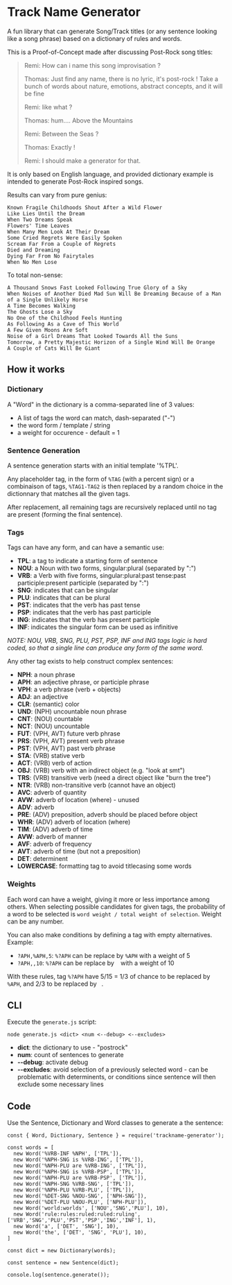 # Track Name Generator

A fun library that can generate Song/Track titles (or any sentence looking like a song phrase) based on a dictionary of rules and words.

This is a Proof-of-Concept made after discussing Post-Rock song titles:

> Remi: How can i name this song improvisation ?
>
> Thomas: Just find any name, there is no lyric, it's post-rock !
>         Take a bunch of words about nature, emotions, abstract concepts, and it will be fine
>
> Remi: like what ?
>
> Thomas: hum.... Above the Mountains
>
> Remi: Between the Seas ?
>
> Thomas: Exactly !
>
> Remi: I should make a generator for that.

It is only based on English language, and provided dictionary example is intended to generate Post-Rock inspired songs.

Results can vary from pure genius:

```text
Known Fragile Childhoods Shout After a Wild Flower
Like Lies Until the Dream
When Two Dreams Speak
Flowers' Time Leaves
When Many Men Look At Their Dream
Some Cried Regrets Were Easily Spoken
Scream Far From a Couple of Regrets
Died and Dreaming
Dying Far From No Fairytales
When No Men Lose
```

To total non-sense:

```text
A Thousand Snows Fast Looked Following True Glory of a Sky
When Noises of Another Died Mad Sun Will Be Dreaming Because of a Man of a Single Unlikely Horse
A Time Becomes Walking
The Ghosts Lose a Sky
No One of the Childhood Feels Hunting
As Following As a Cave of This World
A Few Given Moons Are Soft
Noise of a Girl Dreams That Looked Towards All the Suns
Tomorrow, a Pretty Majestic Horizon of a Single Wind Will Be Orange
A Couple of Cats Will Be Giant
```

## How it works

### Dictionary

A "Word" in the dictionary is a comma-separated line of 3 values:
* A list of tags the word can match, dash-separated ("-")
* the word form / template / string
* a weight for occurence - default = 1

### Sentence Generation

A sentence generation starts with an initial template '%TPL'.

Any placeholder tag, in the form of `%TAG` (with a percent sign) or a combinaison of tags, `%TAG1-TAG2` is then replaced by a random choice in the dictionnary that matches all the given tags.

After replacement, all remaining tags are recursively replaced until no tag are present (forming the final sentence).

### Tags

Tags can have any form, and can have a semantic use:
* **TPL**: a tag to indicate a starting form of sentence
* **NOU**: a Noun with two forms, singular:plural (separated by ":")
* **VRB**: a Verb with five forms, singular:plural:past tense:past participle:present participle (separated by ":")
* **SNG**: indicates that can be singular
* **PLU**: indicates that can be plural
* **PST**: indicates that the verb has past tense
* **PSP**: indicates that the verb has past participle
* **ING**: indicates that the verb has present participle
* **INF**: indicates the singular form can be used as infinitive

*NOTE: NOU, VRB, SNG, PLU, PST, PSP, INF and ING tags logic is hard coded, so that a single line can produce any form of the same word.*

Any other tag exists to help construct complex sentences:

* **NPH**: a noun phrase
* **APH**: an adjective phrase, or participle phrase
* **VPH**: a verb phrase (verb + objects)
* **ADJ**: an adjective
* **CLR**: (semantic) color
* **UND**: (NPH) uncountable noun phrase
* **CNT**: (NOU) countable
* **NCT**: (NOU) uncountable
* **FUT**: (VPH, AVT) future verb phrase
* **PRS**: (VPH, AVT) present verb phrase
* **PST**: (VPH, AVT) past verb phrase
* **STA**: (VRB) stative verb
* **ACT**: (VRB) verb of action
* **OBJ**: (VRB) verb with an indirect object (e.g. "look at smt")
* **TRS**: (VRB) transitive verb (need a direct object like "burn the tree")
* **NTR**: (VRB) non-transitive verb (cannot have an object)
* **AVC**: adverb of quantity
* **AVW**: adverb of location (where) - unused
* **ADV**: adverb
* **PRE**: (ADV) preposition, adverb should be placed before object
* **WHR**: (ADV) adverb of location (where)
* **TIM**: (ADV) adverb of time
* **AVW**: adverb of manner
* **AVF**: adverb of frequency
* **AVT**: adverb of time (but not a preposition)
* **DET**: determinent
* **LOWERCASE**: formatting tag to avoid titlecasing some words

### Weights

Each word can have a weight, giving it more or less importance among others. When selecting possible candidates for given tags, the probability of a word to be selected is `word weight / total weight of selection`. Weight can be any number.

You can also make conditions by defining a tag with empty alternatives.
Example:

* `?APH,%APH,5`: `%?APH` can be replace by `%APH` with a weight of 5
* `?APH,,10`: `%?APH` can be replace by ` ` with a weight of 10

With these rules, tag `%?APH` have 5/15 = 1/3 of chance to be replaced by `%APH`, and 2/3 to be replaced by ` `.

## CLI

Execute the `generate.js` script:

```
node generate.js <dict> <num <--debug> <--excludes>
```

* **dict**: the dictionary to use - "postrock"
* **num**: count of sentences to generate
* **--debug**: activate debug
* **--excludes**: avoid selection of a previously selected word - can be problematic with determinents, or conditions since sentence will then exclude some necessary lines

## Code

Use the Sentence, Dictionary and Word classes to generate a the sentence:

```
const { Word, Dictionary, Sentence } = require('trackname-generator');

const words = [
  new Word('%VRB-INF %NPH', ['TPL']),
  new Word('%NPH-SNG is %VRB-ING', ['TPL']),
  new Word('%NPH-PLU are %VRB-ING', ['TPL']),
  new Word('%NPH-SNG is %VRB-PSP', ['TPL']),
  new Word('%NPH-PLU are %VRB-PSP', ['TPL']),
  new Word('%NPH-SNG %VRB-SNG', ['TPL']),
  new Word('%NPH-PLU %VRB-PLU', ['TPL']),
  new Word('%DET-SNG %NOU-SNG', ['NPH-SNG']),
  new Word('%DET-PLU %NOU-PLU', ['NPH-PLU']),
  new Word('world:worlds', ['NOU','SNG','PLU'], 10),
  new Word('rule:rules:ruled:ruled:ruling', ['VRB','SNG','PLU','PST','PSP','ING','INF'], 1),
  new Word('a', ['DET', 'SNG'], 10),
  new Word('the', ['DET', 'SNG', 'PLU'], 10),
]

const dict = new Dictionary(words);

const sentence = new Sentence(dict);

console.log(sentence.generate());
```
